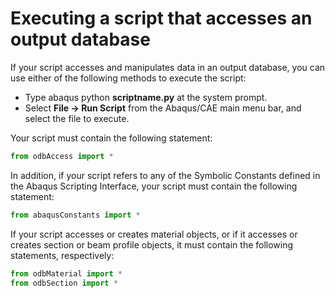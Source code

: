 # Executing a script that accesses an output database

If your script accesses and manipulates data in an output database, you can use either of the following methods to execute the script:

- Type abaqus python **scriptname.py** at the system prompt.
- Select **File -> Run Script** from the Abaqus/CAE main menu bar, and select the file to execute.

Your script must contain the following statement:

```python
from odbAccess import *
```

In addition, if your script refers to any of the Symbolic Constants defined in the Abaqus Scripting Interface, your script must contain the following statement:

```python
from abaqusConstants import *
```

If your script accesses or creates material objects, or if it accesses or creates section or beam profile objects, it must contain the following statements, respectively:

```python
from odbMaterial import *
from odbSection import *
```
